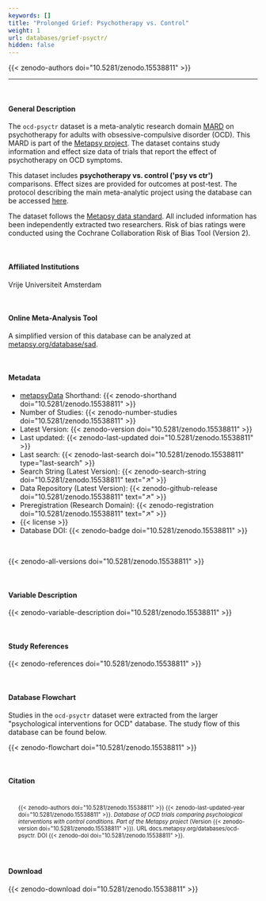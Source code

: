 ```yaml
---
keywords: []
title: "Prolonged Grief: Psychotherapy vs. Control"
weight: 1
url: databases/grief-psyctr/
hidden: false
---
```

{{< zenodo-authors doi="10.5281/zenodo.15538811" >}}

***

<br>

#### General Description

The `ocd-psyctr` dataset is a meta-analytic research domain [MARD](https://docs.metapsy.org/uploads/ebmental-2022-300509.pdf) on psychotherapy for adults with obsessive-compulsive disorder (OCD). This MARD is part of the  [Metapsy project](https://www.metapsy.org/). The dataset contains study information and effect size data of trials that report the effect of psychotherapy on OCD symptoms. 

This dataset includes **psychotherapy vs. control ('psy vs ctr')** comparisons. Effect sizes are provided for outcomes at post-test. The protocol describing the main meta-analytic project using the database can be accessed [here](https://archive.org/details/osf-registrations-n3rxf-v1).

The dataset follows the [Metapsy data standard](https://docs.metapsy.org/data-preparation/format/). All included information has been independently extracted two researchers. Risk of bias ratings were conducted using the Cochrane Collaboration Risk of Bias Tool (Version 2).


<br>

#### Affiliated Institutions

Vrije Universiteit Amsterdam

<br>

#### Online Meta-Analysis Tool

A simplified version of this database can be analyzed at [metapsy.org/database/sad](https://www.metapsy.org/database/sad).

<br>

#### Metadata

* <a href="https://data.metapsy.org" target="_blank">metapsyData</a> Shorthand: {{< zenodo-shorthand doi="10.5281/zenodo.15538811" >}}
* Number of Studies: {{< zenodo-number-studies doi="10.5281/zenodo.15538811" >}}
* Latest Version: {{< zenodo-version doi="10.5281/zenodo.15538811" >}}
* Last updated: {{< zenodo-last-updated doi="10.5281/zenodo.15538811" >}}
* Last search: {{< zenodo-last-search doi="10.5281/zenodo.15538811" type="last-search" >}}
* Search String (Latest Version): {{< zenodo-search-string doi="10.5281/zenodo.15538811" text="↗" >}}
* Data Repository (Latest Version): {{< zenodo-github-release doi="10.5281/zenodo.15538811" text="↗" >}}
* Preregistration (Research Domain): {{< zenodo-registration doi="10.5281/zenodo.15538811" text="↗" >}}
* {{< license >}}
* Database DOI: {{< zenodo-badge doi="10.5281/zenodo.15538811" >}}

<br>

{{< zenodo-all-versions doi="10.5281/zenodo.15538811" >}}

<br>

#### Variable Description

{{< zenodo-variable-description doi="10.5281/zenodo.15538811" >}}

<br>

#### Study References

{{< zenodo-references doi="10.5281/zenodo.15538811" >}}

<br>

#### Database Flowchart

Studies in the `ocd-psyctr` dataset were extracted from the larger "psychological interventions for OCD" database. The study flow of this database can be found below.

{{< zenodo-flowchart doi="10.5281/zenodo.15538811" >}}


<br>

#### Citation

<div class="citation" style='background-color: var(--body-color); padding: 20px 20px 20px 20px; font-size: 80%; -webkit-filter: grayscale(100%); filter: grayscale(100%);'>
{{< zenodo-authors doi="10.5281/zenodo.15538811" >}}
{{< zenodo-last-updated-year doi="10.5281/zenodo.15538811" >}}.
<i>Database of OCD trials comparing psychological interventions with control conditions. Part of the Metapsy project </i>
(Version {{< zenodo-version doi="10.5281/zenodo.15538811" >}}).
URL docs.metapsy.org/databases/ocd-psyctr.
DOI {{< zenodo-doi doi="10.5281/zenodo.15538811" >}}.
</div>

<br>

#### Download

{{< zenodo-download doi="10.5281/zenodo.15538811" >}}

<br></br>